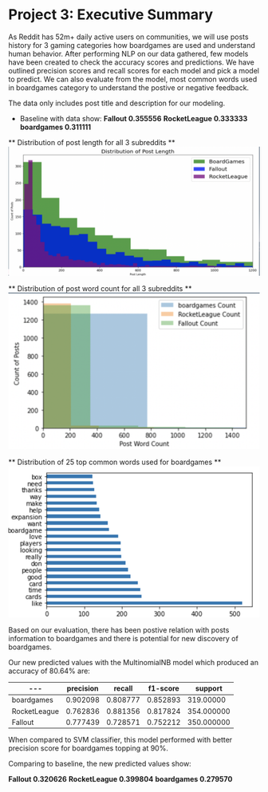 # Project 3: Executive Summary

As Reddit has 52m+ daily active users on communities, we will use posts history for 3 gaming categories how boardgames are used and understand human behavior. 
After performing NLP on our data gathered, few models have been created to check the accuracy scores and predictions. We have outlined precision scores and recall scores for each model and pick a model to predict. We can also evaluate from the model, most common words used in boardgames category to understand the postive or negative feedback. 

The data only includes post title and description for our modeling. 
- Baseline with data show:
**Fallout         0.355556**
**RocketLeague    0.333333**
**boardgames      0.311111**

** Distribution of post length for all 3 subreddits **
 ![Screenshot](./assets/pl.png)
    
** Distribution of post word count for all 3 subreddits **
 ![Screenshot](./assets/pwc.png)

** Distribution of 25 top common words used for boardgames **
 ![Screenshot](./assets/bg.png)
 
 Based on our evaluation, there has been postive relation with posts information to boardgames and there is potential  for new discovery of boardgames. 
 
 Our new predicted values with the MultinomialNB model which produced an accuracy of 80.64% are:
 
|---|precision|recall|f1-score|support|
|---|---|---|---|---|
|boardgames|0.902098|0.808777|0.852893|319.00000|
|RocketLeague|0.762836|0.881356|0.817824|354.000000|
|Fallout|0.777439|0.728571|0.752212|350.000000|

When compared to SVM classifier, this model performed with better precision score for boardgames topping at 90%. 

Comparing to baseline, the new predicted values show:

**Fallout         0.320626**
**RocketLeague    0.399804**
**boardgames      0.279570**

